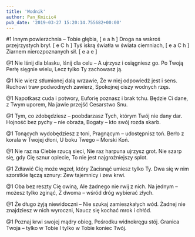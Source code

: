 ```yaml
---
title: 'Wodnik'
author: Pan_Kmicic4
pub_date: '2019-03-27 15:20:14.755682+00:00'
---
```


#1
Innym powierzchnia – Tobie głębia, [ e a h ]
Droga na wskroś przejrzystych brył. [ e C h ]
Tyś iskrą światła w świata ciemniach, [ e a C h ]
Ziarnem nierozpoznanych sił. [ e a e ]

@1
Nie lśnij dla blasku, lśnij dla celu –
A ujrzysz i osiągniesz go.
Po Twoją Perłę sięgnie wielu,
Lecz tylko Ty zachowasz ją.

@1
Nie wierz stłumionej dalą wrzawie,
Że w niej odpowiedź jest i sens.
Ruchowi traw podwodnych zawierz,
Spokojnej ciszy wodnych rzęs.

@1
Napotkasz cuda i potwory,
Euforię poznasz i brak tchu.
Będzie Ci dane, z Twym uporem,
Na jawie przejść Cesarstwo Snu.

@1
Tym, co zdobędziesz – poobdarzasz
Tych, którym Twój nie dany dar.
Hojność bez pychy – nie obraża,
Bogaty – kto swój rozda skarb.

@1
Tonących wydobędziesz z toni,
Pragnącym – udostępnisz toń.
Berło z korala w Twojej dłoni,
U boku Twego – Morski Koń.

@1
Nie raz na Ciebie rzucą sieci,
Nie raz harpuna ujrzysz grot.
Nie szarp się, gdy Cię sznur oplecie,
To nie jest najgroźniejszy splot.

@1
Zdławić Cię może węzeł, który
Zacisnąć umiesz tylko Ty.
Dwa się w nim szorstkie łączą sznury:
Zew tajemnicy i zew krwi.

@1
Oba bez reszty Cię owiną,
Ale żadnego nie rwij z nich.
Na jednym – możesz tylko zginąć,
Z dwoma – wśród dróg wybierać złych.

@1
Że długo żyją niewidoczni –
Nie szukaj zamieszkałych wód.
Żadnej nie znajdziesz w nich wyroczni,
Naucz się kochać mrok i chłód.

@1
Poznaj krwi swojej mądry obieg,
Pośrodku widnokręgu stój.
Granica Twoja – tylko w Tobie
I tylko w Tobie koniec Twój.